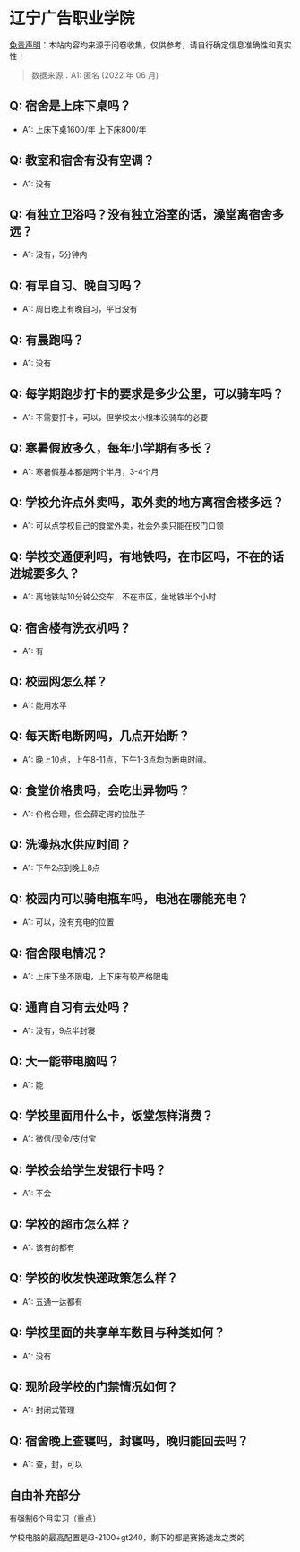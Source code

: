 # 辽宁广告职业学院

[免责声明](https://colleges.chat/#_3)：本站内容均来源于问卷收集，仅供参考，请自行确定信息准确性和真实性！

> 数据来源：A1: 匿名 (2022 年 06 月)

## Q: 宿舍是上床下桌吗？

- A1: 上床下桌1600/年  上下床800/年

## Q: 教室和宿舍有没有空调？

- A1: 没有

## Q: 有独立卫浴吗？没有独立浴室的话，澡堂离宿舍多远？

- A1: 没有，5分钟内

## Q: 有早自习、晚自习吗？

- A1: 周日晚上有晚自习，平日没有

## Q: 有晨跑吗？

- A1: 没有

## Q: 每学期跑步打卡的要求是多少公里，可以骑车吗？

- A1: 不需要打卡，可以，但学校太小根本没骑车的必要

## Q: 寒暑假放多久，每年小学期有多长？

- A1: 寒暑假基本都是两个半月，3-4个月

## Q: 学校允许点外卖吗，取外卖的地方离宿舍楼多远？

- A1: 可以点学校自己的食堂外卖，社会外卖只能在校门口领

## Q: 学校交通便利吗，有地铁吗，在市区吗，不在的话进城要多久？

- A1: 离地铁站10分钟公交车，不在市区，坐地铁半个小时

## Q: 宿舍楼有洗衣机吗？

- A1: 有

## Q: 校园网怎么样？

- A1: 能用水平

## Q: 每天断电断网吗，几点开始断？

- A1: 晚上10点，上午8-11点，下午1-3点均为断电时间。

## Q: 食堂价格贵吗，会吃出异物吗？

- A1: 价格合理，但会薛定谔的拉肚子

## Q: 洗澡热水供应时间？

- A1: 下午2点到晚上8点

## Q: 校园内可以骑电瓶车吗，电池在哪能充电？

- A1: 可以，没有充电的位置

## Q: 宿舍限电情况？

- A1: 上床下坐不限电，上下床有较严格限电

## Q: 通宵自习有去处吗？

- A1: 没有，9点半封寝

## Q: 大一能带电脑吗？

- A1: 能

## Q: 学校里面用什么卡，饭堂怎样消费？

- A1: 微信/现金/支付宝

## Q: 学校会给学生发银行卡吗？

- A1: 不会

## Q: 学校的超市怎么样？

- A1: 该有的都有

## Q: 学校的收发快递政策怎么样？

- A1: 五通一达都有

## Q: 学校里面的共享单车数目与种类如何？

- A1: 没有

## Q: 现阶段学校的门禁情况如何？

- A1: 封闭式管理

## Q: 宿舍晚上查寝吗，封寝吗，晚归能回去吗？

- A1: 查，封，可以

## 自由补充部分

有强制6个月实习（重点）

学校电脑的最高配置是i3-2100+gt240，剩下的都是赛扬速龙之类的